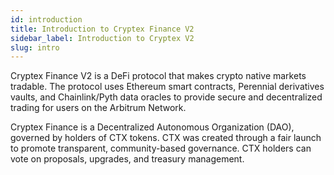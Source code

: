 ```yaml
---
id: introduction
title: Introduction to Cryptex Finance V2
sidebar_label: Introduction to Cryptex V2
slug: intro
---
```


Cryptex Finance V2 is a DeFi protocol that makes crypto native markets tradable.
The protocol uses Ethereum smart contracts, Perennial derivatives vaults, and Chainlink/Pyth data oracles to provide secure and decentralized trading for users on the Arbitrum Network.

Cryptex Finance is a Decentralized Autonomous Organization (DAO),
governed by holders of CTX tokens.
CTX was created through a fair launch to promote transparent, community-based governance.
CTX holders can vote on proposals, upgrades, and treasury management.
